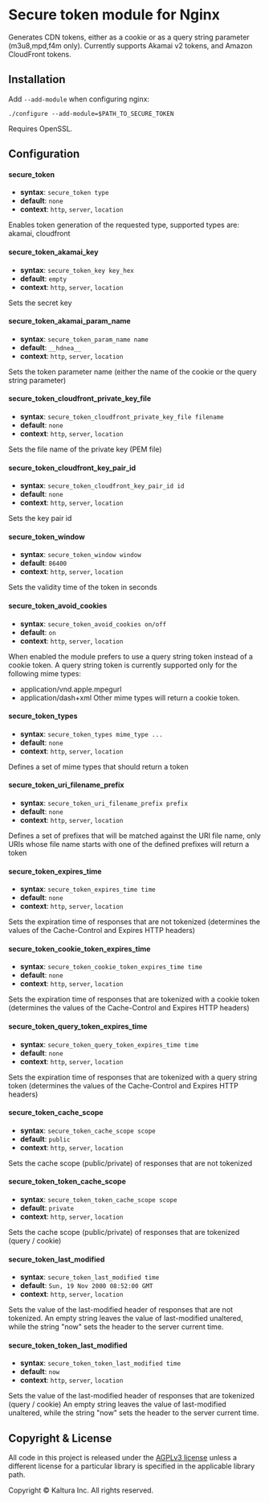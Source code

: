 # Secure token module for Nginx

Generates CDN tokens, either as a cookie or as a query string parameter (m3u8,mpd,f4m only).
Currently supports Akamai v2 tokens, and Amazon CloudFront tokens.

## Installation

Add `--add-module` when configuring nginx:

    ./configure --add-module=$PATH_TO_SECURE_TOKEN

Requires OpenSSL.

## Configuration

#### secure_token
* **syntax**: `secure_token type`
* **default**: `none`
* **context**: `http`, `server`, `location`

Enables token generation of the requested type, supported types are: akamai, cloudfront

#### secure_token_akamai_key
* **syntax**: `secure_token_key key_hex`
* **default**: `empty`
* **context**: `http`, `server`, `location`

Sets the secret key

#### secure_token_akamai_param_name
* **syntax**: `secure_token_param_name name`
* **default**: `__hdnea__`
* **context**: `http`, `server`, `location`

Sets the token parameter name (either the name of the cookie or the query string parameter)

#### secure_token_cloudfront_private_key_file
* **syntax**: `secure_token_cloudfront_private_key_file filename`
* **default**: `none`
* **context**: `http`, `server`, `location`

Sets the file name of the private key (PEM file)

#### secure_token_cloudfront_key_pair_id
* **syntax**: `secure_token_cloudfront_key_pair_id id`
* **default**: `none`
* **context**: `http`, `server`, `location`

Sets the key pair id

#### secure_token_window
* **syntax**: `secure_token_window window`
* **default**: `86400`
* **context**: `http`, `server`, `location`

Sets the validity time of the token in seconds

#### secure_token_avoid_cookies
* **syntax**: `secure_token_avoid_cookies on/off`
* **default**: `on`
* **context**: `http`, `server`, `location`

When enabled the module prefers to use a query string token instead of a cookie token.
A query string token is currently supported only for the following mime types:
* application/vnd.apple.mpegurl
* application/dash+xml
Other mime types will return a cookie token.

#### secure_token_types
* **syntax**: `secure_token_types mime_type ...`
* **default**: `none`
* **context**: `http`, `server`, `location`

Defines a set of mime types that should return a token

#### secure_token_uri_filename_prefix
* **syntax**: `secure_token_uri_filename_prefix prefix`
* **default**: `none`
* **context**: `http`, `server`, `location`

Defines a set of prefixes that will be matched against the URI file name, only URIs whose file name
starts with one of the defined prefixes will return a token

#### secure_token_expires_time
* **syntax**: `secure_token_expires_time time`
* **default**: `none`
* **context**: `http`, `server`, `location`

Sets the expiration time of responses that are not tokenized 
(determines the values of the Cache-Control and Expires HTTP headers)

#### secure_token_cookie_token_expires_time
* **syntax**: `secure_token_cookie_token_expires_time time`
* **default**: `none`
* **context**: `http`, `server`, `location`

Sets the expiration time of responses that are tokenized with a cookie token 
(determines the values of the Cache-Control and Expires HTTP headers)

#### secure_token_query_token_expires_time
* **syntax**: `secure_token_query_token_expires_time time`
* **default**: `none`
* **context**: `http`, `server`, `location`

Sets the expiration time of responses that are tokenized with a query string token 
(determines the values of the Cache-Control and Expires HTTP headers)

#### secure_token_cache_scope
* **syntax**: `secure_token_cache_scope scope`
* **default**: `public`
* **context**: `http`, `server`, `location`

Sets the cache scope (public/private) of responses that are not tokenized

#### secure_token_token_cache_scope
* **syntax**: `secure_token_token_cache_scope scope`
* **default**: `private`
* **context**: `http`, `server`, `location`

Sets the cache scope (public/private) of responses that are tokenized (query / cookie)

#### secure_token_last_modified
* **syntax**: `secure_token_last_modified time`
* **default**: `Sun, 19 Nov 2000 08:52:00 GMT`
* **context**: `http`, `server`, `location`

Sets the value of the last-modified header of responses that are not tokenized.
An empty string leaves the value of last-modified unaltered, while the string "now" sets the header to the server current time.

#### secure_token_token_last_modified
* **syntax**: `secure_token_token_last_modified time`
* **default**: `now`
* **context**: `http`, `server`, `location`

Sets the value of the last-modified header of responses that are tokenized (query / cookie)
An empty string leaves the value of last-modified unaltered, while the string "now" sets the header to the server current time.

## Copyright & License

All code in this project is released under the [AGPLv3 license](http://www.gnu.org/licenses/agpl-3.0.html) unless a different license for a particular library is specified in the applicable library path. 

Copyright © Kaltura Inc. All rights reserved.
